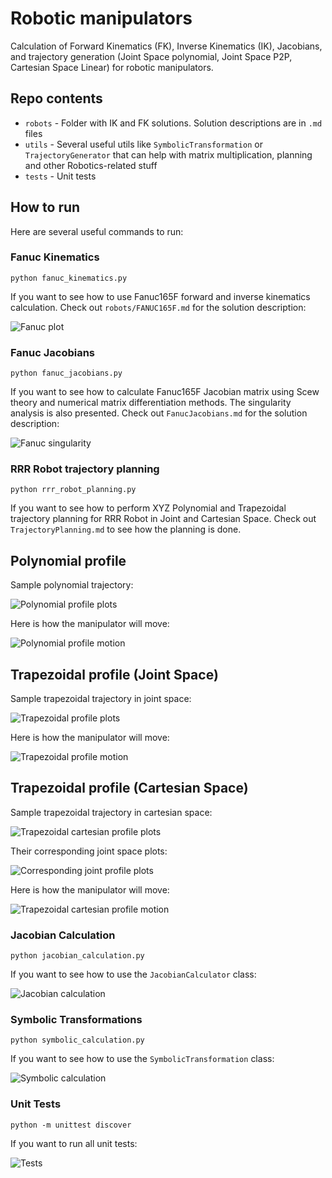 # Robotic manipulators
Calculation of Forward Kinematics (FK), Inverse Kinematics (IK), Jacobians, and trajectory generation (Joint Space polynomial, Joint Space P2P, Cartesian Space Linear) for robotic manipulators.

## Repo contents

* `robots` - Folder with IK and FK solutions. Solution descriptions are in `.md` files
* `utils` - Several useful utils like `SymbolicTransformation` or `TrajectoryGenerator` that can help with matrix multiplication, planning and other Robotics-related stuff
* `tests` - Unit tests

## How to run

Here are several useful commands to run:

### Fanuc Kinematics

`python fanuc_kinematics.py`

If you want to see how to use Fanuc165F forward and inverse kinematics calculation.
Check out `robots/FANUC165F.md` for the solution description:

![Fanuc plot](images/fanuc_plot.png)

### Fanuc Jacobians

`python fanuc_jacobians.py`

If you want to see how to calculate Fanuc165F Jacobian matrix using Scew theory and numerical matrix differentiation methods. The singularity analysis is also presented.
Check out `FanucJacobians.md` for the solution description:

![Fanuc singularity](images/ballerina_singularity.png)

### RRR Robot trajectory planning

`python rrr_robot_planning.py`

If you want to see how to perform XYZ Polynomial and Trapezoidal trajectory planning for RRR Robot in Joint and Cartesian Space. Check out `TrajectoryPlanning.md` to see how the planning is done.

## Polynomial profile

Sample polynomial trajectory: 

![Polynomial profile plots](images/polynomial_profile_plots.png)

Here is how the manipulator will move:

![Polynomial profile motion](images/polynomial_profile_motion.gif)

## Trapezoidal profile (Joint Space)

Sample trapezoidal trajectory in joint space: 

![Trapezoidal profile plots](images/trapezoidal_profile_plots.png)

Here is how the manipulator will move:

![Trapezoidal profile motion](images/trapezoidal_profile_motion.gif)

## Trapezoidal profile (Cartesian Space)

Sample trapezoidal trajectory in cartesian space: 

![Trapezoidal cartesian profile plots](images/trapezoidal_cartesian_profile_plots.png)

Their corresponding joint space plots:

![Corresponding joint profile plots](images/trapezoidal_cartesian_joint_profile_plots.png)

Here is how the manipulator will move:

![Trapezoidal cartesian profile motion](images/trapezoidal_cartesian_profile_motion.gif)

### Jacobian Calculation

`python jacobian_calculation.py`

If you want to see how to use the `JacobianCalculator` class:

![Jacobian calculation](images/jacobian_example.png)

### Symbolic Transformations

`python symbolic_calculation.py`

If you want to see how to use the `SymbolicTransformation` class:

![Symbolic calculation](images/symbolic_calculation.png)

### Unit Tests

`python -m unittest discover`

If you want to run all unit tests:

![Tests](images/tests.png)






